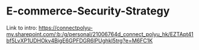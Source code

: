 # E-commerce-Security-Strategy

Link to intro: 
https://connectpolyu-my.sharepoint.com/:b:/g/personal/21006764d_connect_polyu_hk/EZTApt41bf5LvXP1UDHOkv4BigE6GPFDGR6lPUghkl5trg?e=M6FC1K
